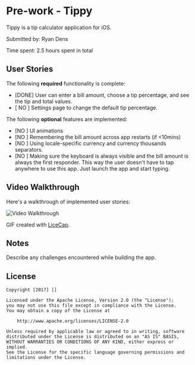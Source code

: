 # Pre-work - Tippy

Tippy is a tip calculator application for iOS.

Submitted by: Ryan Dens

Time spent: 2.5 hours spent in total

## User Stories

The following **required** functionality is complete:

* [DONE] User can enter a bill amount, choose a tip percentage, and see the tip and total values.
* [ NO ] Settings page to change the default tip percentage.

The following **optional** features are implemented:
* [NO ] UI animations
* [NO ] Remembering the bill amount across app restarts (if <10mins)
* [NO ] Using locale-specific currency and currency thousands separators.
* [NO ] Making sure the keyboard is always visible and the bill amount is always the first responder. This way the user doesn't have to tap anywhere to use this app. Just launch the app and start typing.


## Video Walkthrough 

Here's a walkthrough of implemented user stories:

<img src='http://i.imgur.com/link/to/your/gif/file.gif' title='Video Walkthrough' width='' alt='Video Walkthrough' />

GIF created with [LiceCap](http://www.cockos.com/licecap/).

## Notes

Describe any challenges encountered while building the app.

## License

    Copyright [2017] []

    Licensed under the Apache License, Version 2.0 (the "License");
    you may not use this file except in compliance with the License.
    You may obtain a copy of the License at

        http://www.apache.org/licenses/LICENSE-2.0

    Unless required by applicable law or agreed to in writing, software
    distributed under the License is distributed on an "AS IS" BASIS,
    WITHOUT WARRANTIES OR CONDITIONS OF ANY KIND, either express or implied.
    See the License for the specific language governing permissions and
    limitations under the License.
